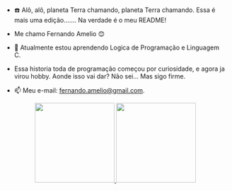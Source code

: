 - ☎️ Alô, alô, planeta Terra chamando, planeta Terra chamando. Essa é mais uma edição....... Na verdade é o meu README!
- Me chamo Fernando Amelio 😊
- 🌱 Atualmente estou aprendendo Logica de Programação e Linguagem C.
-  Essa historia toda de programação começou por curiosidade, e agora ja virou hobby. Aonde isso vai dar? Não sei... Mas sigo firme.

- 📫 Meu e-mail: fernando.amelio@gmail.com.

<div align="center">
  <a href="https://github.com/amelio-fernando">
  <img height="180em" src="https://github-readme-stats.vercel.app/api?username=amelio-fernando&show_icons=true&theme=dark&include_all_commits=true&count_private=true"/>
  <img height="180em" src="https://github-readme-stats.vercel.app/api/top-langs/?username=amelio-fernando&layout=compact&langs_count=7&theme=dark"/>
</div>
